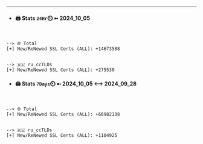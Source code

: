 

---
- #### 🖨️ **Stats** `24Hr`⏲️ ➼ 2024_10_05
```console


--> 🌐 Total
[+] New/ReNewed SSL Certs (ALL): +14673588


--> 🇷🇺 ru_ccTLDs
[+] New/ReNewed SSL Certs (ALL): +275530

```

- #### 🖨️ **Stats** `7Days`⏲️ ➼ 2024_10_05 <--> 2024_09_28
```console


--> 🌐 Total
[+] New/ReNewed SSL Certs (ALL): +66982138


--> 🇷🇺 ru_ccTLDs
[+] New/ReNewed SSL Certs (ALL): +1104925

```

